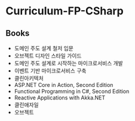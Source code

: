 # Curriculum-FP-CSharp

## Books
- 도메인 주도 설계 철저 입문
- 오브젝트 디자인 스타일 가이드
- 도메인 주도 설계로 시작하는 마이크로서비스 개발
- 이벤트 기반 마이크로서비스 구축
- 클린아키텍처
- ASP.NET Core in Action, Second Edition
- Functional Programming in C#, Second Edition
- Reactive Applications with Akka.NET
- 클린애자일
- 오브젝트
